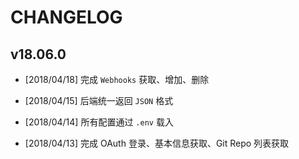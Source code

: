 # CHANGELOG

## v18.06.0

* [2018/04/18] 完成 `Webhooks` 获取、增加、删除

* [2018/04/15] 后端统一返回 `JSON` 格式

* [2018/04/14] 所有配置通过 `.env` 载入

* [2018/04/13] 完成 OAuth 登录、基本信息获取、Git Repo 列表获取
